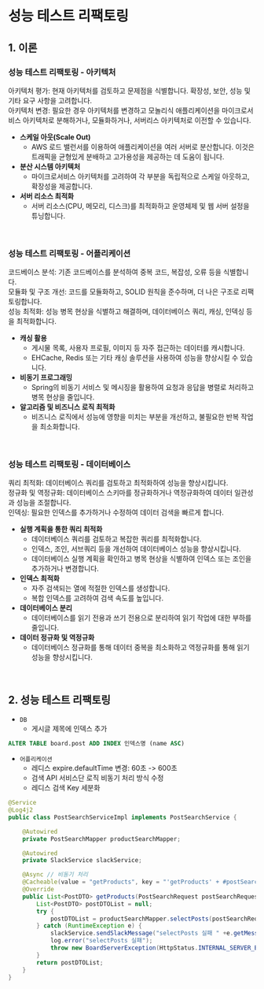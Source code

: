 # 성능 테스트 리팩토링

## 1. 이론

### 성능 테스트 리팩토링 - 아키텍처

아키텍처 평가: 현재 아키텍처를 검토하고 문제점을 식별합니다. 확장성, 보안, 성능 및 기타 요구 사항을 고려합니다.  
아키텍처 변경: 필요한 경우 아키텍처를 변경하고 모놀리식 애플리케이션을 마이크로서비스 아키텍처로 분해하거나, 모듈화하거나, 서버리스 아키텍처로 이전할 수 있습니다.  

 - __스케일 아웃(Scale Out)__
    - AWS 로드 밸런서를 이용하여 애플리케이션을 여러 서버로 분산합니다. 이것은 트래픽을 균형있게 분배하고 고가용성을 제공하는 데 도움이 됩니다.
 - __분산 시스템 아키텍처__
    - 마이크로서비스 아키텍처를 고려하여 각 부분을 독립적으로 스케일 아웃하고, 확장성을 제공합니다.
 - __서버 리소스 최적화__
    - 서버 리소스(CPU, 메모리, 디스크)를 최적화하고 운영체제 및 웹 서버 설정을 튜닝합니다.

<br/>

### 성능 테스트 리팩토링 - 어플리케이션

코드베이스 분석: 기존 코드베이스를 분석하여 중복 코드, 복잡성, 오류 등을 식별합니다.  
모듈화 및 구조 개선: 코드를 모듈화하고, SOLID 원칙을 준수하며, 더 나은 구조로 리팩토링합니다.  
성능 최적화: 성능 병목 현상을 식별하고 해결하며, 데이터베이스 쿼리, 캐싱, 인덱싱 등을 최적화합니다.  

 - __캐싱 활용__
    - 게시물 목록, 사용자 프로필, 이미지 등 자주 접근하는 데이터를 캐시합니다.
    - EHCache, Redis 또는 기타 캐싱 솔루션을 사용하여 성능을 향상시킬 수 있습니다.
 - __비동기 프로그래밍__
    - Spring의 비동기 서비스 및 메시징을 활용하여 요청과 응답을 병렬로 처리하고 병목 현상을 줄입니다.
 - __알고리즘 및 비즈니스 로직 최적화__
    - 비즈니스 로직에서 성능에 영향을 미치는 부분을 개선하고, 불필요한 반복 작업을 최소화합니다.

<br/>

### 성능 테스트 리팩토링 - 데이터베이스

쿼리 최적화: 데이터베이스 쿼리를 검토하고 최적화하여 성능을 향상시킵니다.  
정규화 및 역정규화: 데이터베이스 스키마를 정규화하거나 역정규화하여 데이터 일관성과 성능을 조절합니다.  
인덱싱: 필요한 인덱스를 추가하거나 수정하여 데이터 검색을 빠르게 합니다.  

 - __실행 계획을 통한 쿼리 최적화__
    - 데이터베이스 쿼리를 검토하고 복잡한 쿼리를 최적화합니다.
    - 인덱스, 조인, 서브쿼리 등을 개선하여 데이터베이스 성능을 향상시킵니다.
    - 데이터베이스 실행 계획을 확인하고 병목 현상을 식별하여 인덱스 또는 조인을 추가하거나 변경합니다.
 - __인덱스 최적화__
    - 자주 검색되는 열에 적절한 인덱스를 생성합니다.
    - 복합 인덱스를 고려하여 검색 속도를 높입니다.
 - __데이터베이스 분리__
    - 데이터베이스를 읽기 전용과 쓰기 전용으로 분리하여 읽기 작업에 대한 부하를 줄입니다.
 - __데이터 정규화 및 역정규화__
    - 데이터베이스 정규화를 통해 데이터 중복을 최소화하고 역정규화를 통해 읽기 성능을 향상시킵니다.

<br/>

## 2. 성능 테스트 리팩토링

 - `DB`
    - 게시글 제목에 인덱스 추가
```sql
ALTER TABLE board.post ADD INDEX 인덱스명 (name ASC)
```

 - `어플리케이션`
    - 레디스 expire.defaultTime 변경: 60초 -> 600초
    - 검색 API 서비스단 로직 비동기 처리 방식 수정
    - 레디스 검색 Key 세분화
```java
@Service
@Log4j2
public class PostSearchServiceImpl implements PostSearchService {

    @Autowired
    private PostSearchMapper productSearchMapper;

    @Autowired
    private SlackService slackService;

    @Async // 비동기 처리
    @Cacheable(value = "getProducts", key = "'getProducts' + #postSearchRequest.getName() + #postSearchRequest.getCategoryId()")
    @Override
    public List<PostDTO> getProducts(PostSearchRequest postSearchRequest) {
        List<PostDTO> postDTOList = null;
        try {
            postDTOList = productSearchMapper.selectPosts(postSearchRequest);
        } catch (RuntimeException e) {
            slackService.sendSlackMessage("selectPosts 실패 " +e.getMessage(),"error");
            log.error("selectPosts 실패");
            throw new BoardServerException(HttpStatus.INTERNAL_SERVER_ERROR, e.getMessage());
        }
        return postDTOList;
    }
}
```
